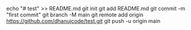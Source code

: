 echo "# test" >> README.md
git init
git add README.md
git commit -m "first commit"
git branch -M main
git remote add origin https://github.com/dhanujcode/test.git
git push -u origin main
